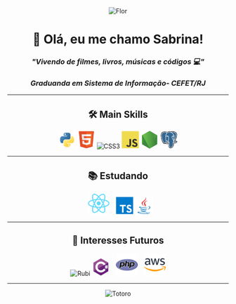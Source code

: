 <div align="center">
<img src="https://i.pinimg.com/originals/57/4a/75/574a754d7e233561ed8e43e3bb2cfce7.gif" width="537" height="273" alt="Flor">  

<div align="center">
  
# 👋 Olá, eu me chamo Sabrina! 

### *"Vivendo de filmes, livros, músicas e códigos 💻"*

### *Graduanda em Sistema de Informação- CEFET/RJ*

---

## **🛠 Main Skills**  
<img src="https://raw.githubusercontent.com/devicons/devicon/master/icons/python/python-original.svg" width="40" height="40" alt="Python">  
<img src="https://raw.githubusercontent.com/devicons/devicon/master/icons/html5/html5-original.svg" width="40" height="40" alt="HTML">
<img src="https://devicon-website.vercel.app/api/css3/original.svg" width="40" height="40" alt="CSS3">
<img src="https://raw.githubusercontent.com/devicons/devicon/master/icons/javascript/javascript-original.svg" width="40" height="40" alt="JavaScript">  
<img src="https://raw.githubusercontent.com/devicons/devicon/master/icons/nodejs/nodejs-original.svg" width="40" height="40" alt="Node.js"> 
<img src="https://raw.githubusercontent.com/devicons/devicon/master/icons/postgresql/postgresql-original.svg" width="40" height="40" alt="PostgreSQL"> 

---

## **📚 Estudando** 
<img src="https://raw.githubusercontent.com/devicons/devicon/master/icons/react/react-original.svg" width="50" alt="React Native" title="React Native" style="margin: 0 10px;"/>
<img src="https://raw.githubusercontent.com/devicons/devicon/master/icons/typescript/typescript-original.svg" width="40" height="40" alt="TypeScript"> 
<img src="https://raw.githubusercontent.com/devicons/devicon/master/icons/java/java-original.svg" width="40" height="40" alt="Java"> 

---

## **🚀 Interesses Futuros**
<img src="https://devicon-website.vercel.app/api/ruby/original.svg" width="40" height="40" alt="Rubi">  
<img src="https://raw.githubusercontent.com/devicons/devicon/master/icons/csharp/csharp-original.svg" width="40" height="40" alt="C#">  
<img src="https://raw.githubusercontent.com/devicons/devicon/master/icons/php/php-original.svg" width="50" alt="PHP" title="PHP" style="margin: 0 10px;"/>
<img src="https://raw.githubusercontent.com/devicons/devicon/master/icons/amazonwebservices/amazonwebservices-original-wordmark.svg" width="50" alt="AWS">

--- 
<div align="center">
<img src="https://24.media.tumblr.com/34890facd6def1b3e9f7a6771068020b/tumblr_mkkdo2Gw7d1rfjowdo1_500.gif" width="500" height="500" alt="Totoro"> 

</div>
